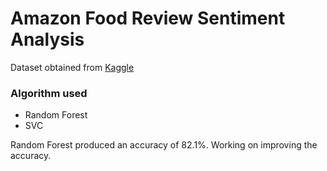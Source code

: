 # Amazon Food Review Sentiment Analysis

Dataset obtained from <a href="https://www.kaggle.com/snap/amazon-fine-food-reviews/data">Kaggle</a>

### Algorithm used
* Random Forest
* SVC

Random Forest produced an accuracy of 82.1%. Working on improving the accuracy.

